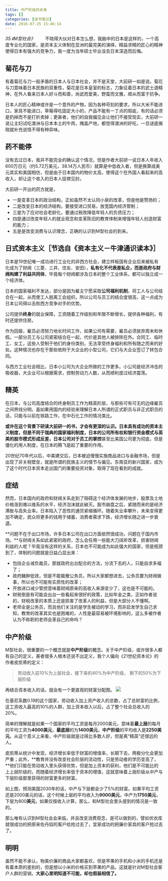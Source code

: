 ```yaml
---
title: 中产阶级的未来
tags: []
categories: [读书笔记]
date: 2016-07-25 15:46:14
---
```



*35.《M型社会》*
&emsp;&emsp;不晓得大伙对日本怎么想，我脑中的日本是这样的，一个高度专业化的国家，是资本主义体制在亚洲的最完美的演绎，精益求精的匠心的精神使得日本有强大的竞争力，我一度为当年硕士毕业没去日本深造而后悔。

## 菊花与刀
有着菊花与刀一般矛盾的日本人与日本社会，并不是天堂，大前研一如是说。菊花与刀意味着日本民族的双重性，菊花是日本皇室的标志，刀象征着日本的武士道精神，在外人看来日本人好斗而和善，尚武而爱美，野蛮而文雅，顺从而富于抗争。

日本人的匠心精神或许是一个意外的产物，因为各种苛刻的要求，所以大米不能进口，家具不能进口，草莓得吃固定大小的，产品不能有一丁点的瑕疵，有的话必须是扔掉而不是打折卖掉；更甚者，他们的自我偏见会让他们不接受现实，大前研一说让主妇试吃澳洲与日本本土的牛肉，掩盖产地，都觉得澳洲的好吃，一旦谜底揭晓就补充说怪不得有种异味。

<!-- more -->

## 药不能停
没有去过日本，我并不能完全的确认这个情况，但是作者大前研一说日本人年收入600万日元（约5.72万美元，38.14万人民币）就算是中低收入者，但是换算成美元其实和美国相仿，但是由于日本国内的物价太高，使得这个在外国人看起来的高收入，却让这个收入的日本人捉襟见肘。

大前研一开出的药方就是，
- 一是变革日本的政治结构，正如虽然不太认同小泉的改革，但是他是赞扬的；
- 二是改变日本的经济结构，要接受进口贸易，放宽国内经济管制；
- 三是为了应对社会老龄化，要通过税改降低年轻人的负债压力；
- 四是通过改变年轻人的就业观念和变革陈旧的教育体制来增强年轻人创造财富的能力；
- 五是是改变消费与认识理念，正确的认识到M型社会的到来。

## 日式资本主义［节选自《资本主义－牛津通识读本》］
日本是19世纪唯一成功进行工业化的非西方社会，建立样板国有企业后来被私有化成为了财阀（三菱、三井、住友、安田），**私有化不代表是私企，而是政府与财阀构建了利益共同体**，毕竟每个财阀都涉及日本的整个工业体系，都可以独立成一个经济体。

日本的国家福利不发达，部分是因为雇主宁愿采取**公司福利机制**，将工人与公司结合在一起，从而使工人脱离工会组织。所以公司与员工的结合度很高，这一点成为日本公司得以击败西方竞争对手的优势。

公司提供**终身**的就业保障，工资随着工作级别和年限不断增长，提供各种福利，有时还提供住房。

作为回报，雇员必须努力地长时间工作，如果公司有需要，雇员必须放弃周末和休假。一部分员工与公司紧密结合在一起，代价是其他人被排除在外。合同工、临时工、女工，这些人受制于他们的身份类别，无法享受终身福利和所有随之而来的好处。这种情况也存在于那些依附于大企业的小型公司，它们与大企业签订了转包合同。

与西方工业社会相比，日本小公司为大企业所做的工作更多。小公司是经济冲击的吸收器，大企业可以根据需求，控制劳动力人数，从而顺利度过经济震荡。


## 精英
在日本，与公司高度结合的终身制员工作为精英阶层，与那些可有可无的边缘雇员之间界线分明。虽如果用国内的经验来理解日本人所谓的正式职员与非正式职员的话，只能与以前在铁路工作，在中石化工作的情况类比。

**或许在这个背景下研读大前研一的书，才会有更深的认识。**日本具有成功的资本主义制度，但是不同于瑞典的国家福利制度，日本的公司所有权和银行资金模式与英美的股市模式形成反差，日本公司对于员工的**掌控**甚至比美国公司更为彻底，但是僵化的用人制度，在日本的腾飞是起了重要的作用。

20世纪70年代以后，中美建交后，日本被迫慢慢实施商品进口与金融市场，但是出现了非关税壁垒，就是所谓的民族主义的情节与偏见。东南亚的新兴国家，成为了这个时代日本资本走出国门的重要投资对象，取得了现在看到的成就。


## 症结
然而，日本国内的政府和财阀关系走到了阻碍这个经济体发展的地步，股票及土地价格涨到难以维系的水平，经济泡沫就此破灭。股市崩盘之后，紧随而来的是经济滞胀与高失业率。日本陷入了恶性的通货紧缩循环。随着失业率攀升，未来变得更加不确定，民众将更多的钱用于储蓄，消费者需求下跌，经济增长随之进一步衰退。

**问题不在于出口市场，许多日本公司在出口方面依然很成功，问题在于国内市场。**与财阀关系如此紧密的政府，怎么会任用一些能大刀阔斧改革，损害财阀利益的人呢？毕竟没有这样的关系，日本也不可能成为如此强大的国家，但是瓶颈到了，体制的问题就是日益凸显出来：
- 包括企业减负裁员，那就政府出台配合的方法，分流下去的人，只能自求多福了；
- 政府臃肿低效，但是不能裁撤公务员，所以大家都想进去，公务员要为财阀做事，所以也不可能有实质性的改革；
- 开放进口减少管控意味着财阀原来的高收入来源变少了，这也是不可能的。
- 财税倒是有可能会出台一些看起来很好的政策，比如年金之类，正如作者说的，财税改革的本质上还是损害了改革人的利益，但是大部分人不懂啊。
- 老师全是公务员，而且他们关注的是学生被动的学习，而非启发学生自己求知，教育的改革其实也是困难的，人性是最容易被环境影响的，这么多被作者认为不称职的老师会革自己的命吗？

## 中产阶级
M型社会，很重要的一个概念就是**中产阶级**的概念。关于中产阶级，或许很多人都有自己的定义，甚者很多人根本还说不出定义，我个人偏向《21世纪资本论》的作者皮凯蒂的定义：

>劳动收入前10%为上层社会，接下来的40%为中产阶级， 剩下的50%为下层阶级

再结合资本收入的话，就会有一个更直观的财富分配图。
![](http://r.photo.store.qq.com/psb?/fd758bac-6adf-4a2d-b7bc-58af6a5697fe/sa.WhCiu2xdU85K2wlrczTloX3jy9b74Yd2ghjgloDA!/o/dAMBAAAAAAAA&ek=1&kp=1&pt=0&bo=LwOAAq4FdgQDAFI!&su=187014161&tm=1484121600&sce=0-12-12&rf=2-9)

在基尼系数0.19的这个国家，劳动收入加上资产收入的总数，占了总财富的比例，这工资收入最高的10%的人群，加上资本收入以后，占了整个社会总收入的20%。

简单的理解就是如果一个国家的平均工资是每月2000美元，意味着**最上层**的每月的平均工资为**4000美元**，**最底层**的为**1400美元**，**中产阶级**的平均收入是**2250美元**。从这个意义上来看，中产阶级就是过得比多数人好，但是离“精英”还很远的人。

皮凯蒂从统计中发现，经济增长率低于财富的增值率，长期下去，两极分化会更加严重；此外，**教育并没有改变社会阶层的流动性，只是劳动者的学历变高了，**他们只能在劳动收入里头获得优势，但是加上资本的获利，他们是不可能比的上上层阶级的，而随着经济增长率低于资本的增值，这就意味着上层阶级从中产与下层阶级那里获得的财富更多的财富。

如上图，预测美国2030年的话，中产与下层都会少了5%的财富。如果平均工资还是2000美元的话，这个时候上层的平均收入为**9000美元**，中产为**1750美元**，下层为800**美元**，如果仅按收入计算，那么，和M型社会里头提到的情况是一致的。

那么唯有认识到M型社会会来临，并且改变消费观念，是可以做到的，譬如优衣库就很成功的把原来佐丹奴的客户给抢过去了，宜家成功的把廉价家具的客户抢过去了。

## 明明
虽然不能不承认，物美价廉的商品大家都喜欢，但是苹果的手机和小米的手机还是有着本质的差别的，但是想以小米的价格买到苹果的产品，这就是针对M型社会客户人群的营销，**大家心里明知道不可能，却也假装相信了。**

